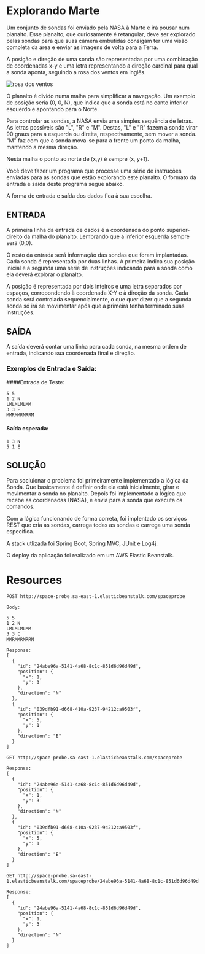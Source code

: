 # Explorando Marte

Um conjunto de sondas foi enviado pela NASA à Marte e irá pousar num planalto.
Esse planalto, que curiosamente é retangular, deve ser explorado pelas sondas para que suas câmera embutidas consigam ter uma visão completa da área e enviar as imagens de volta para a Terra.

A posição e direção de uma sonda são representadas por uma combinação de coordenadas x-y e uma letra representando a direção cardinal para qual a sonda aponta, seguindo a rosa dos ventos em inglês.

![rosa dos ventos](http://i.imgur.com/li8Ae5L.png "Rosa dos Ventos")

O planalto é divido numa malha para simplificar a navegação. Um exemplo de posição seria (0, 0, N), que indica que a sonda está no canto inferior esquerdo e apontando para o Norte.

Para controlar as sondas, a NASA envia uma simples sequência de letras. As letras possíveis são "L", "R" e "M". Destas, "L" e "R" fazem a sonda virar 90 graus para a esquerda  ou direita, respectivamente, sem mover a sonda. "M" faz com que a sonda mova-se para a frente um ponto da malha, mantendo a mesma direção.

Nesta malha o ponto ao norte de (x,y) é sempre (x, y+1).

Você deve fazer um programa que processe uma série de instruções enviadas para as sondas que estão explorando este planalto.
O formato da entrada e saída deste programa segue abaixo.

A forma de entrada e saída dos dados fica à sua escolha.


## ENTRADA

A primeira linha da entrada de dados é a coordenada do ponto superior-direito da malha do planalto. Lembrando que a inferior esquerda sempre será (0,0).

O resto da entrada será informação das sondas que foram implantadas. Cada sonda é representada por duas linhas. A primeira indica sua posição inicial e a segunda uma série de instruções indicando para a sonda como ela deverá explorar o planalto.

A posição é representada por dois inteiros e uma letra separados por espaços, correpondendo à coordenada X-Y e à direção da sonda.
Cada sonda será controlada sequencialmente, o que quer dizer que a segunda sonda só irá se movimentar após que a primeira tenha terminado suas instruções.

## SAÍDA

A saída deverá contar uma linha para cada sonda, na mesma ordem de entrada, indicando sua coordenada final e direção.

### Exemplos de Entrada e Saída:

####Entrada de Teste:
```
5 5
1 2 N
LMLMLMLMM
3 3 E
MMRMMRMRRM
```

#### Saída esperada:
```
1 3 N
5 1 E
```

## SOLUÇÃO

Para socluionar o problema foi primeiramente implementado a lógica da Sonda. Que basicamente é definir onde ela está inicialmente, girar e movimentar a sonda no planalto.
Depois foi implementado a lógica que recebe as coordenadas (NASA), e envia para a sonda que executa os comandos.

Com a lógica funcionando de forma correta, foi implentado os serviços REST que cria as sondas, carrega todas as sondas e carrega uma sonda específica.

A stack utlizada foi Spring Boot, Spring MVC, JUnit e Log4j.

O deploy da aplicação foi realizado em um AWS Elastic Beanstalk.

# Resources

```
POST http://space-probe.sa-east-1.elasticbeanstalk.com/spaceprobe

Body:

5 5
1 2 N
LMLMLMLMM
3 3 E
MMRMMRMRRM

Response:
[
  {
    "id": "24abe96a-5141-4a68-8c1c-851d6d96d49d",
    "position": {
      "x": 1,
      "y": 3
    },
    "direction": "N"
  },
  {
    "id": "039dfb91-d668-410a-9237-94212ca9503f",
    "position": {
      "x": 5,
      "y": 1
    },
    "direction": "E"
  }
]
```

```
GET http://space-probe.sa-east-1.elasticbeanstalk.com/spaceprobe

Response:
[
  {
    "id": "24abe96a-5141-4a68-8c1c-851d6d96d49d",
    "position": {
      "x": 1,
      "y": 3
    },
    "direction": "N"
  },
  {
    "id": "039dfb91-d668-410a-9237-94212ca9503f",
    "position": {
      "x": 5,
      "y": 1
    },
    "direction": "E"
  }
]
```

```
GET http://space-probe.sa-east-1.elasticbeanstalk.com/spaceprobe/24abe96a-5141-4a68-8c1c-851d6d96d49d

Response:
[
  {
    "id": "24abe96a-5141-4a68-8c1c-851d6d96d49d",
    "position": {
      "x": 1,
      "y": 3
    },
    "direction": "N"
  }
]
```
